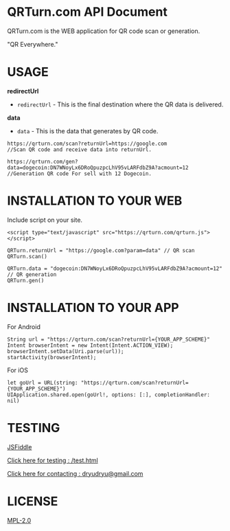 # QRTurn.com API Document

QRTurn.com is the WEB application for QR code scan or generation.

"QR Everywhere."

# USAGE

**redirectUrl**
- `redirectUrl` - This is the final destination where the QR data is delivered.

**data**
- `data` - This is the data that generates by QR code.

```
https://qrturn.com/scan?returnUrl=https://google.com
//Scan QR code and receive data into returnUrl.

https://qrturn.com/gen?data=dogecoin:DN7WNoyLx6DRoQpuzpcLhV95vLARFdbZ9A?acmount=12
//Generation QR code For sell ​​with 12 Dogecoin.

```

# INSTALLATION TO YOUR WEB
Include script on your site.

```
<script type="text/javascript" src="https://qrturn.com/qrturn.js"></script>
```

```
QRTurn.returnUrl = "https://google.com?param=data" // QR scan
QRTurn.scan()

QRTurn.data = "dogecoin:DN7WNoyLx6DRoQpuzpcLhV95vLARFdbZ9A?acmount=12" // QR generation
QRTurn.gen()
```

# INSTALLATION TO YOUR APP

For Android 

```
String url = "https://qrturn.com/scan?returnUrl={YOUR_APP_SCHEME}"
Intent browserIntent = new Intent(Intent.ACTION_VIEW);
browserIntent.setData(Uri.parse(url));
startActivity(browserIntent);

```

For iOS 

```
let goUrl = URL(string: "https://qrturn.com/scan?returnUrl={YOUR_APP_SCHEME}")
UIApplication.shared.open(goUrl!, options: [:], completionHandler: nil)
```

# TESTING

 [JSFiddle](https://jsfiddle.net/sx4z0qo9/)

 [Click here for testing : /test.html](/test.html)
 
 [Click here for contacting : dryudryu@gmail.com](mailto:dryudryu@gmail.com)

# LICENSE
[MPL-2.0](https://www.mozilla.org/MPL/2.0/)
